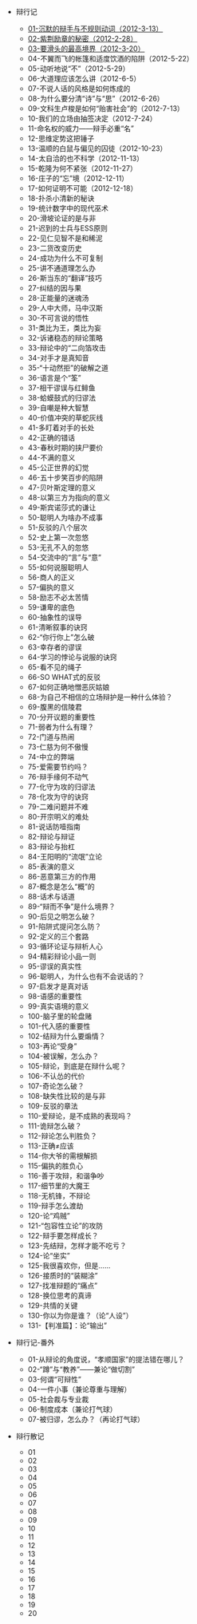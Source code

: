 - 辩行记
    - [01-沉默的辩手与不规则动词（2012-3-13）](ji/01.md)
    - [02-紫荆励章的秘密（2012-2-28）](ji/02.md)
    - [03-要滑头的最高境界（2012-3-20）](ji/03.md)
    - 04-不翼而飞的帐篷和适度饮酒的陷阱（2012-5-22）
    - 05-动听地说“不”（2012-5-29）
    - 06-大道理应该怎么讲（2012-6-5）
    - 07-不说人话的风格是如何炼成的
    - 08-为什么要分清“诗”与“思”（2012-6-26）
    - 09-文科生卢梭是如何“贻害社会”的（2012-7-13）
    - 10-我们的立场由抽签决定（2012-7-24）
    - 11-命名权的威力——辩手必重“名”
    - 12-思维定势这把锤子
    - 13-温顺的白鼠与偏见的囚徒（2012-10-23）
    - 14-太自洽的也不科学（2012-11-13）
    - 15-乾隆为何不紧张（2012-11-27）
    - 16-庄子的“忘”境（2012-12-11）
    - 17-如何证明不可能（2012-12-18）
    - 18-扑杀小清新的秘诀
    - 19-统计数字中的现代巫术
    - 20-滑坡论证的是与非
    - 21-迟到的士兵与ESS原则
    - 22-见仁见智不是和稀泥
    - 23-二货改变历史
    - 24-成功为什么不可复制
    - 25-讲不通道理怎么办
    - 26-斯当东的“翻译”技巧
    - 27-纠结的因与果
    - 28-正能量的迷魂汤
    - 29-人中大师，马中汉斯
    - 30-不可言说的悟性
    - 31-类比为王，类比为妄
    - 32-诉诸稳态的辩论策略
    - 33-辩论中的“二向箔攻击
    - 34-对手才是真知音
    - 35-“十动然拒”的破解之道
    - 36-语言是个“筌”
    - 37-相干谬误与红鲱鱼
    - 38-蛤蟆鼓式的归谬法
    - 39-自嘲是种大智慧
    - 40-价值冲突的草蛇灰线
    - 41-多盯着对手的长处
    - 42-正确的错话
    - 43-春秋时期的挟尸要价
    - 44-不满的意义
    - 45-公正世界的幻觉
    - 46-五十步笑百步的陷阱
    - 47-贝叶斯定理的意义
    - 48-以第三方为指向的意义
    - 49-斯宾诺莎式的谦让
    - 50-聪明人为啥办不成事
    - 51-反驳的八个层次
    - 52-史上第一次忽悠
    - 53-无孔不入的忽悠
    - 54-交流中的“言”与“意”
    - 55-如何说服聪明人
    - 56-商人的正义
    - 57-偏执的意义
    - 58-励志不必太苦情
    - 59-谦卑的底色
    - 60-抽象性的误导
    - 61-清晰叙事的诀窍
    - 62-“你行你上”怎么破
    - 63-幸存者的谬误
    - 64-学习的悖论与说服的诀窍
    - 65-看不见的绳子
    - 66-SO WHAT式的反驳
    - 67-如何正确地憎恶灰姑娘
    - 68-为自己不相信的立场辩护是一种什么体验？
    - 69-腹黑的信陵君
    - 70-分开议题的重要性
    - 71-弱者为什么有理？
    - 72-门道与热闹
    - 73-仁慈为何不傲慢
    - 74-中立的弊端
    - 75-爱需要节约吗？
    - 76-辩手缘何不动气
    - 77-化守为攻的归谬法
    - 78-化攻为守的诀窍
    - 79-二难问题并不难
    - 80-开宗明义的难处
    - 81-说话防噎指南
    - 82-辩论与辩证
    - 83-辩论与抬杠
    - 84-王阳明的“流氓”立论
    - 85-表演的意义
    - 86-恶意第三方的作用
    - 87-概念是怎么“概”的
    - 88-话术与话道
    - 89-“辩而不争”是什么境界？
    - 90-后见之明怎么破？
    - 91-陷阱式提问怎么防？
    - 92-定义的三个套路
    - 93-循环论证与辩析人心
    - 94-精彩辩论小品一则
    - 95-谬误的真实性
    - 96-聪明人，为什么也有不会说话的？
    - 97-启发才是真对话
    - 98-语感的重要性
    - 99-真实语境的意义
    - 100-脑子里的轮盘赌
    - 101-代入感的重要性
    - 102-结辩为什么要煽情？
    - 103-再论“受身”
    - 104-被误解，怎么办？
    - 105-辩论，到底是在辩什么呢？
    - 106-不认怂的代价
    - 107-奇论怎么破？
    - 108-缺失性比较的是与非
    - 109-反驳的章法
    - 110-爱辩论，是不成熟的表现吗？
    - 111-诡辩怎么破？
    - 112-辩论怎么判胜负？
    - 113-正确≠应该
    - 114-你大爷的需根解损
    - 115-偏执的胜负心
    - 116-善于攻辩，和谐争吵
    - 117-细节里的大魔王
    - 118-无机锋，不辩论
    - 119-辩手怎么渡劫
    - 120-论“鸡贼”
    - 121-“包容性立论”的攻防
    - 122-辩手要怎样成长？
    - 123-先结辩，怎样才能不吃亏？
    - 124-论“坐实”
    - 125-我很喜欢你，但是……
    - 126-接质时的“装糊涂”
    - 127-找准辩题的“痛点”
    - 128-换位思考的真谛
    - 129-共情的关键
    - 130-你以为你是谁？（论“人设”）
    - 131-【判准篇】：论“输出”
- 辩行记-番外
    - 01-从辩论的角度说，“孝顺国家”的提法错在哪儿？
    - 02-“蹲”与“教养”——兼论“做切割”
    - 03-何谓“可辩性”
    - 04-一件小事（兼论尊重与理解）
    - 05-社会裁与专业裁
    - 06-制度成本（兼论打气球）
    - 07-被归谬，怎么办？（再论打气球）

- 辩行散记
    - 01
    - 02
    - 03
    - 04
    - 05
    - 06
    - 07
    - 08
    - 09
    - 10
    - 11
    - 12
    - 13
    - 14
    - 15
    - 16
    - 17
    - 18
    - 19
    - 20